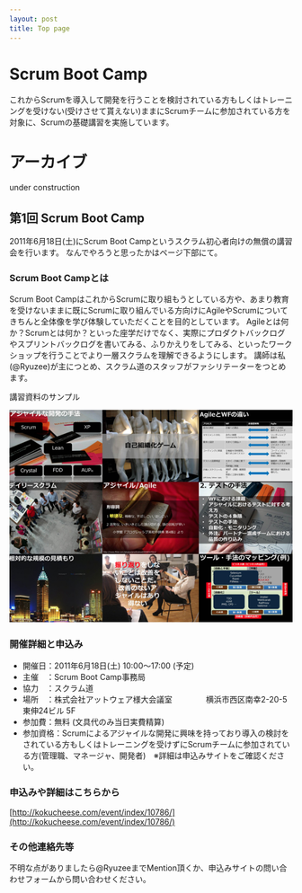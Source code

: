 ```yaml
---
layout: post
title: Top page
---
```


# Scrum Boot Camp
これからScrumを導入して開発を行うことを検討されている方もしくはトレーニングを受けない(受けさせて貰えない)ままにScrumチームに参加されている方を対象に、Scrumの基礎講習を実施しています。


# アーカイブ

under construction

## 第1回 Scrum Boot Camp

2011年6月18日(土)にScrum Boot Campというスクラム初心者向けの無償の講習会を行います。
なんでやろうと思ったかはページ下部にて。

### Scrum Boot Campとは

Scrum Boot CampはこれからScrumに取り組もうとしている方や、あまり教育を受けないままに既にScrumに取り組んでいる方向けにAgileやScrumについてきちんと全体像を学び体験していただくことを目的としています。
Agileとは何か？Scrumとは何か？といった座学だけでなく、実際にプロダクトバックログやスプリントバックログを書いてみる、ふりかえりをしてみる、といったワークショップを行うことでより一層スクラムを理解できるようにします。
講師は私(@Ryuzee)が主につとめ、スクラム道のスタッフがファシリテーターをつとめます。

講習資料のサンプル

![a sample of the scrum boot camp materials](/images/top_Scrum_material.png "a sample of the scrum boot camp materials")

### 開催詳細と申込み

* 開催日：2011年6月18日(土) 10:00〜17:00 (予定)
* 主催　：Scrum Boot Camp事務局
* 協力　：スクラム道
* 場所　：株式会社アットウェア様大会議室
　　　　横浜市西区南幸2-20-5 東伸24ビル 5F
* 参加費：無料 (文具代のみ当日実費精算)
* 参加資格：Scrumによるアジャイルな開発に興味を持っており導入の検討をされている方もしくはトレーニングを受けずにScrumチームに参加されている方(管理職、マネージャ、開発者)　※詳細は申込みサイトをご確認ください。

### 申込みや詳細はこちらから

[http://kokucheese.com/event/index/10786/](http://kokucheese.com/event/index/10786/)

### その他連絡先等

不明な点がありましたら@RyuzeeまでMention頂くか、申込みサイトの問い合わせフォームから問い合わせください。

